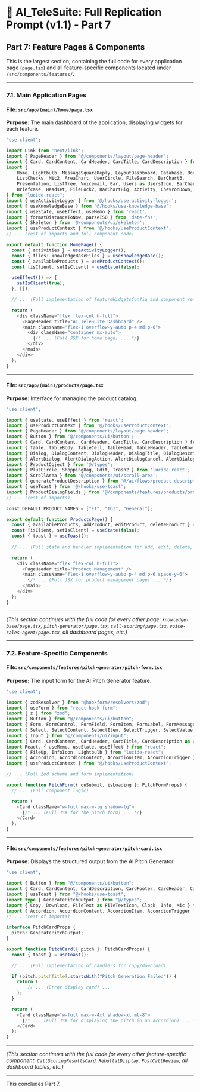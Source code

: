 # 🔁 AI_TeleSuite: Full Replication Prompt (v1.1) - Part 7

## **Part 7: Feature Pages & Components**

This is the largest section, containing the full code for every application page (`page.tsx`) and all feature-specific components located under `/src/components/features/`.

---

### **7.1. Main Application Pages**

#### **File: `src/app/(main)/home/page.tsx`**
**Purpose:** The main dashboard of the application, displaying widgets for each feature.

```typescript
"use client";

import Link from 'next/link';
import { PageHeader } from '@/components/layout/page-header';
import { Card, CardContent, CardHeader, CardTitle, CardDescription } from '@/components/ui/card';
import { 
    Home, Lightbulb, MessageSquareReply, LayoutDashboard, Database, BookOpen, 
    ListChecks, Mic2, AreaChart, UserCircle, FileSearch, BarChart3, 
    Presentation, ListTree, Voicemail, Ear, Users as UsersIcon, BarChartHorizontalIcon,
    Briefcase, Headset, FileLock2, BarChartBig, Activity, ChevronDown, DownloadCloud, PieChart, ShoppingBag, Radio, CodeSquare, PlusCircle, Server, Workflow
} from "lucide-react";
import { useActivityLogger } from '@/hooks/use-activity-logger';
import { useKnowledgeBase } from '@/hooks/use-knowledge-base';
import { useState, useEffect, useMemo } from 'react';
import { formatDistanceToNow, parseISO } from 'date-fns';
import { Skeleton } from '@/components/ui/skeleton';
import { useProductContext } from '@/hooks/useProductContext';
// ... (rest of imports and full component code)

export default function HomePage() {
  const { activities } = useActivityLogger();
  const { files: knowledgeBaseFiles } = useKnowledgeBase();
  const { availableProducts } = useProductContext();
  const [isClient, setIsClient] = useState(false);

  useEffect(() => {
    setIsClient(true);
  }, []);

  // ... (Full implementation of featureWidgetsConfig and component rendering logic)

  return (
    <div className="flex flex-col h-full">
      <PageHeader title="AI_TeleSuite Dashboard" />
      <main className="flex-1 overflow-y-auto p-4 md:p-6">
        <div className="container mx-auto">
          {/* ... (Full JSX for home page) ... */}
        </div>
      </main>
    </div>
  );
}
```

---

#### **File: `src/app/(main)/products/page.tsx`**
**Purpose:** Interface for managing the product catalog.

```typescript
"use client";

import { useState, useEffect } from 'react';
import { useProductContext } from '@/hooks/useProductContext';
import { PageHeader } from '@/components/layout/page-header';
import { Button } from '@/components/ui/button';
import { Card, CardContent, CardHeader, CardTitle, CardDescription } from '@/components/ui/card';
import { Table, TableBody, TableCell, TableHead, TableHeader, TableRow } from '@/components/ui/table';
import { Dialog, DialogContent, DialogHeader, DialogTitle, DialogDescription, DialogFooter } from '@/components/ui/dialog';
import { AlertDialog, AlertDialogAction, AlertDialogCancel, AlertDialogContent, AlertDialogDescription, AlertDialogFooter, AlertDialogHeader, AlertDialogTitle } from "@/components/ui/alert-dialog";
import { ProductObject } from '@/types';
import { PlusCircle, ShoppingBag, Edit, Trash2 } from 'lucide-react';
import { ScrollArea } from '@/components/ui/scroll-area';
import { generateProductDescription } from '@/ai/flows/product-description-generator';
import { useToast } from '@/hooks/use-toast';
import { ProductDialogFields } from '@/components/features/products/product-dialog-fields';
// ... (rest of imports)

const DEFAULT_PRODUCT_NAMES = ["ET", "TOI", "General"];

export default function ProductsPage() {
  const { availableProducts, addProduct, editProduct, deleteProduct } = useProductContext();
  const [isClient, setIsClient] = useState(false);
  const { toast } = useToast();
  
  // ... (Full state and handler implementation for add, edit, delete, and AI generation)

  return (
    <div className="flex flex-col h-full">
      <PageHeader title="Product Management" />
      <main className="flex-1 overflow-y-auto p-4 md:p-6 space-y-6">
        {/* ... (Full JSX for product management page) ... */}
      </main>
    </div>
  );
}
```

---

*(This section continues with the full code for every other page: `knowledge-base/page.tsx`, `pitch-generator/page.tsx`, `call-scoring/page.tsx`, `voice-sales-agent/page.tsx`, all dashboard pages, etc.)*

---

### **7.2. Feature-Specific Components**

#### **File: `src/components/features/pitch-generator/pitch-form.tsx`**
**Purpose:** The input form for the AI Pitch Generator feature.

```typescript
"use client";

import { zodResolver } from "@hookform/resolvers/zod";
import { useForm } from "react-hook-form";
import { z } from "zod";
import { Button } from "@/components/ui/button";
import { Form, FormControl, FormField, FormItem, FormLabel, FormMessage, FormDescription } from "@/components/ui/form";
import { Select, SelectContent, SelectItem, SelectTrigger, SelectValue } from "@/components/ui/select";
import { Input } from "@/components/ui/input";
import { Card, CardContent, CardHeader, CardTitle, CardDescription as UiCardDescription } from "@/components/ui/card";
import React, { useMemo, useState, useEffect } from "react";
import { FileUp, InfoIcon, Lightbulb } from "lucide-react";
import { Accordion, AccordionContent, AccordionItem, AccordionTrigger } from "@/components/ui/accordion";
import { useProductContext } from "@/hooks/useProductContext";

// ... (Full Zod schema and form implementation)

export function PitchForm({ onSubmit, isLoading }: PitchFormProps) {
  // ... (Full component logic)

  return (
    <Card className="w-full max-w-lg shadow-lg">
      {/* ... (Full JSX for the pitch form) ... */}
    </Card>
  );
}
```

---

#### **File: `src/components/features/pitch-generator/pitch-card.tsx`**
**Purpose:** Displays the structured output from the AI Pitch Generator.

```typescript
"use client";

import { Button } from "@/components/ui/button";
import { Card, CardContent, CardDescription, CardFooter, CardHeader, CardTitle } from "@/components/ui/card";
import { useToast } from "@/hooks/use-toast";
import type { GeneratePitchOutput } from "@/types";
import { Copy, Download, FileText as FileTextIcon, Clock, Info, Mic } from "lucide-react";
import { Accordion, AccordionContent, AccordionItem, AccordionTrigger } from "@/components/ui/accordion";
// ... (rest of imports)

interface PitchCardProps {
  pitch: GeneratePitchOutput;
}

export function PitchCard({ pitch }: PitchCardProps) {
  const { toast } = useToast();

  // ... (Full implementation of handlers for copy/download)

  if (pitch.pitchTitle?.startsWith("Pitch Generation Failed")) {
    return (
        // ... (Error display card) ...
    );
  }

  return (
    <Card className="w-full max-w-4xl shadow-xl mt-8">
      {/* ... (Full JSX for displaying the pitch in an accordion) ... */}
    </Card>
  );
}
```

---

*(This section continues with the full code for every other feature-specific component: `CallScoringResultsCard`, `RebuttalDisplay`, `PostCallReview`, all dashboard tables, etc.)*

---

This concludes Part 7.
